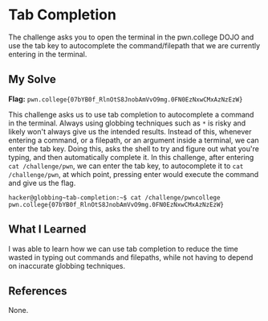 # Tab Completion
The challenge asks you to open the terminal in the pwn.college DOJO and use the tab key to autocomplete the command/filepath that we are currently entering in the terminal.

## My Solve
**Flag:** `pwn.college{07bYB0f_RlnOtS8JnobAmVvO9mg.0FN0EzNxwCMxAzNzEzW}`

This challenge asks us to use tab completion to autocomplete a command in the terminal. Always using globbing techniques such as `*` is risky and likely won't always give us the intended results. Instead of this, whenever entering a command, or a filepath, or an argument inside a terminal, we can enter the tab key. Doing this, asks the shell to try and figure out what you're typing, and then automatically complete it. In this challenge, after entering `cat /challenge/pwn`, we can enter the tab key, to autocomplete it to `cat /challenge/pwn`, at which point, pressing enter would execute the command and give us the flag.


```
hacker@globbing~tab-completion:~$ cat /challenge/pwncollege​ 
pwn.college{07bYB0f_RlnOtS8JnobAmVvO9mg.0FN0EzNxwCMxAzNzEzW}
```


## What I Learned
I was able to learn how we can use tab completion to reduce the time wasted in typing out commands and filepaths, while not having to depend on inaccurate globbing techniques.

## References
None.